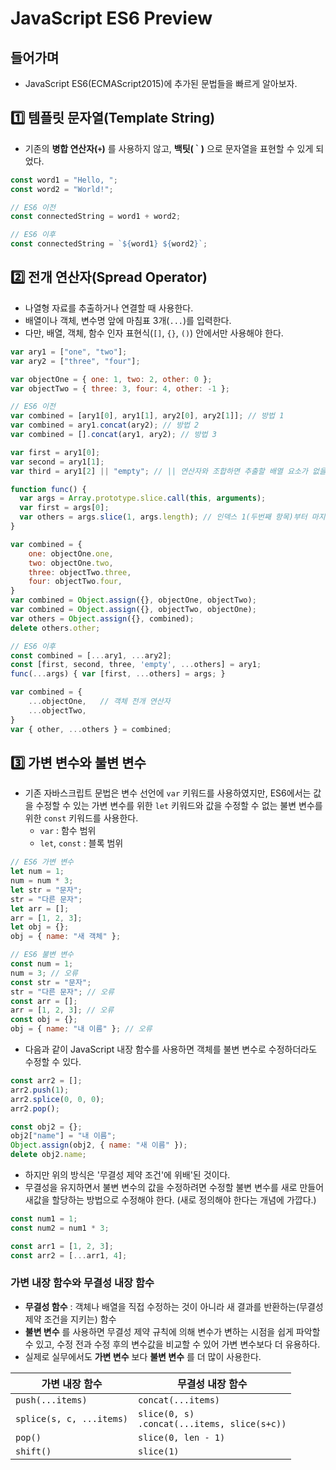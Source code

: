 # JavaScript ES6 Preview

## 들어가며

- JavaScript ES6(ECMAScript2015)에 추가된 문법들을 빠르게 알아보자.

## 1️⃣ 템플릿 문자열(Template String)

- 기존의 **병합 연산자(`+`)** 를 사용하지 않고, **백팃(`｀`)** 으로 문자열을 표현할 수 있게 되었다.

```js
const word1 = "Hello, ";
const word2 = "World!";

// ES6 이전
const connectedString = word1 + word2;

// ES6 이후
const connectedString = `${word1} ${word2}`;
```

## 2️⃣ 전개 연산자(Spread Operator)

- 나열형 자료를 추출하거나 연결할 때 사용한다.
- 배열이나 객체, 변수명 앞에 마침표 3개(`...`)를 입력한다.
- 다만, 배열, 객체, 함수 인자 표현식(`[]`, `{}`, `()`) 안에서만 사용해야 한다.

```js
var ary1 = ["one", "two"];
var ary2 = ["three", "four"];

var objectOne = { one: 1, two: 2, other: 0 };
var objectTwo = { three: 3, four: 4, other: -1 };

// ES6 이전
var combined = [ary1[0], ary1[1], ary2[0], ary2[1]]; // 방법 1
var combined = ary1.concat(ary2); // 방법 2
var combined = [].concat(ary1, ary2); // 방법 3

var first = ary1[0];
var second = ary1[1];
var third = ary1[2] || "empty"; // || 연산자와 조합하면 추출할 배열 요소가 없을 때 기본값 지정 가능

function func() {
  var args = Array.prototype.slice.call(this, arguments);
  var first = args[0];
  var others = args.slice(1, args.length); // 인덱스 1(두번째 항목)부터 마지막 항목까지 추출
}

var combined = {
    one: objectOne.one,
    two: objectOne.two,
    three: objectTwo.three,
    four: objectTwo.four,
}
var combined = Object.assign({}, objectOne, objectTwo);
var combined = Object.assign({}, objectTwo, objectOne);
var others = Object.assign({}, combined);
delete others.other;

// ES6 이후
const combined = [...ary1, ...ary2];
const [first, second, three, 'empty', ...others] = ary1;
func(...args) { var [first, ...others] = args; }

var combined = {
    ...objectOne,   // 객체 전개 연산자
    ...objectTwo,
}
var { other, ...others } = combined;
```

## 3️⃣ 가변 변수와 불변 변수

- 기존 자바스크립트 문법은 변수 선언에 `var` 키워드를 사용하였지만, ES6에서는 값을 수정할 수 있는 가변 변수를 위한 `let` 키워드와 값을 수정할 수 없는 불변 변수를 위한 `const` 키워드를 사용한다.
  - `var` : 함수 범위
  - `let`, `const` : 블록 범위

```js
// ES6 가변 변수
let num = 1;
num = num * 3;
let str = "문자";
str = "다른 문자";
let arr = [];
arr = [1, 2, 3];
let obj = {};
obj = { name: "새 객체" };

// ES6 불변 변수
const num = 1;
num = 3; // 오류
const str = "문자";
str = "다른 문자"; // 오류
const arr = [];
arr = [1, 2, 3]; // 오류
const obj = {};
obj = { name: "내 이름" }; // 오류
```

- 다음과 같이 JavaScript 내장 함수를 사용하면 객체를 불변 변수로 수정하더라도 수정할 수 있다.

```js
const arr2 = [];
arr2.push(1);
arr2.splice(0, 0, 0);
arr2.pop();

const obj2 = {};
obj2["name"] = "내 이름";
Object.assign(obj2, { name: "새 이름" });
delete obj2.name;
```

- 하지만 위의 방식은 '무결성 제약 조건'에 위배'된 것이다.
- 무결성을 유지하면서 불변 변수의 값을 수정하려면 수정할 불변 변수를 새로 만들어 새값을 할당하는 방법으로 수정해야 한다. (새로 정의해야 한다는 개념에 가깝다.)

```js
const num1 = 1;
const num2 = num1 * 3;

const arr1 = [1, 2, 3];
const arr2 = [...arr1, 4];
```

### 가변 내장 함수와 무결성 내장 함수

- **무결성 함수** : 객체나 배열을 직접 수정하는 것이 아니라 새 결과를 반환하는(무결성 제약 조건을 지키는) 함수
- **불변 변수** 를 사용하면 무결성 제약 규칙에 의해 변수가 변하는 시점을 쉽게 파악할 수 있고, 수정 전과 수정 후의 변수값을 비교할 수 있어 가변 변수보다 더 유용하다.
- 실제로 실무에서도 **가변 변수** 보다 **불변 변수** 를 더 많이 사용한다.

| 가변 내장 함수           | 무결성 내장 함수                                    |
| ------------------------ | --------------------------------------------------- |
| `push(...items)`         | `concat(...items)`                                  |
| `splice(s, c, ...items)` | `slice(0, s)` <br/> `.concat(...items, slice(s+c))` |
| `pop()`                  | `slice(0, len - 1)`                                 |
| `shift()`                | `slice(1)`                                          |
